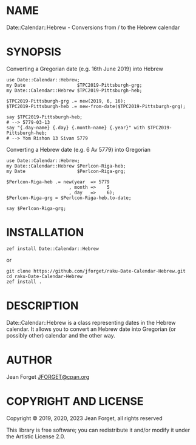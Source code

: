 NAME
====

Date::Calendar::Hebrew - Conversions from / to the Hebrew calendar

SYNOPSIS
========

Converting a Gregorian date (e.g. 16th June 2019) into Hebrew

```perl6
use Date::Calendar::Hebrew;
my Date                   $TPC2019-Pittsburgh-grg;
my Date::Calendar::Hebrew $TPC2019-Pittsburgh-heb;

$TPC2019-Pittsburgh-grg .= new(2019, 6, 16);
$TPC2019-Pittsburgh-heb .= new-from-date($TPC2019-Pittsburgh-grg);

say $TPC2019-Pittsburgh-heb;
# --> 5779-03-13
say "{.day-name} {.day} {.month-name} {.year}" with $TPC2019-Pittsburgh-heb;
# --> Yom Rishon 13 Sivan 5779

```

Converting a Hebrew date (e.g. 6 Av 5779) into Gregorian

```perl6
use Date::Calendar::Hebrew;
my Date::Calendar::Hebrew $Perlcon-Riga-heb;
my Date                   $Perlcon-Riga-grg;

$Perlcon-Riga-heb .= new(year  => 5779
                       , month =>    5
                       , day   =>    6);
$Perlcon-Riga-grg = $Perlcon-Riga-heb.to-date;

say $Perlcon-Riga-grg;

```

INSTALLATION
============

```shell
zef install Date::Calendar::Hebrew
```

or

```shell
git clone https://github.com/jforget/raku-Date-Calendar-Hebrew.git
cd raku-Date-Calendar-Hebrew
zef install .
```


DESCRIPTION
===========

Date::Calendar::Hebrew  is a  class representing  dates in  the Hebrew
calendar. It allows  you to convert an Hebrew date  into Gregorian (or
possibly other) calendar and the other way.

AUTHOR
======

Jean Forget <JFORGET@cpan.org>

COPYRIGHT AND LICENSE
=====================

Copyright © 2019, 2020, 2023 Jean Forget, all rights reserved

This library is free software; you can redistribute it and/or modify it under the Artistic License 2.0.

